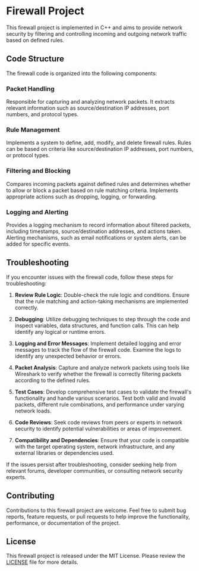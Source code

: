 # Firewall Project

This firewall project is implemented in C++ and aims to provide network security by filtering and controlling incoming and outgoing network traffic based on defined rules.

## Code Structure

The firewall code is organized into the following components:

### Packet Handling
Responsible for capturing and analyzing network packets. It extracts relevant information such as source/destination IP addresses, port numbers, and protocol types.

### Rule Management
Implements a system to define, add, modify, and delete firewall rules. Rules can be based on criteria like source/destination IP addresses, port numbers, or protocol types.

### Filtering and Blocking
Compares incoming packets against defined rules and determines whether to allow or block a packet based on rule matching criteria. Implements appropriate actions such as dropping, logging, or forwarding.

### Logging and Alerting
Provides a logging mechanism to record information about filtered packets, including timestamps, source/destination addresses, and actions taken. Alerting mechanisms, such as email notifications or system alerts, can be added for specific events.

## Troubleshooting

If you encounter issues with the firewall code, follow these steps for troubleshooting:

1. **Review Rule Logic**: Double-check the rule logic and conditions. Ensure that the rule matching and action-taking mechanisms are implemented correctly.

2. **Debugging**: Utilize debugging techniques to step through the code and inspect variables, data structures, and function calls. This can help identify any logical or runtime errors.

3. **Logging and Error Messages**: Implement detailed logging and error messages to track the flow of the firewall code. Examine the logs to identify any unexpected behavior or errors.

4. **Packet Analysis**: Capture and analyze network packets using tools like Wireshark to verify whether the firewall is correctly filtering packets according to the defined rules.

5. **Test Cases**: Develop comprehensive test cases to validate the firewall's functionality and handle various scenarios. Test both valid and invalid packets, different rule combinations, and performance under varying network loads.

6. **Code Reviews**: Seek code reviews from peers or experts in network security to identify potential vulnerabilities or areas of improvement.

7. **Compatibility and Dependencies**: Ensure that your code is compatible with the target operating system, network infrastructure, and any external libraries or dependencies used.

If the issues persist after troubleshooting, consider seeking help from relevant forums, developer communities, or consulting network security experts.

## Contributing

Contributions to this firewall project are welcome. Feel free to submit bug reports, feature requests, or pull requests to help improve the functionality, performance, or documentation of the project.

## License

This firewall project is released under the MIT License. Please review the [LICENSE](LICENSE) file for more details.
